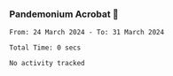 ### Pandemonium Acrobat 🤸

<!--START_SECTION:waka-->

```all_time
From: 24 March 2024 - To: 31 March 2024

Total Time: 0 secs

No activity tracked
```

<!--END_SECTION:waka-->
